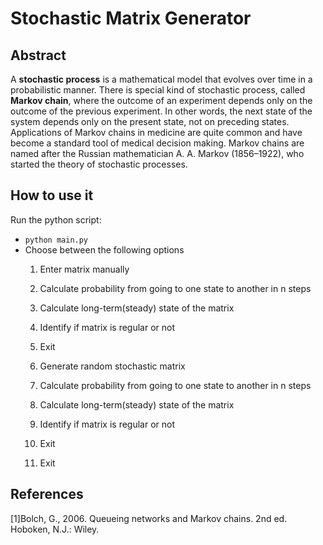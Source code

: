# Stochastic Matrix Generator
## Abstract
A <b>stochastic process</b> is a mathematical model that evolves over time in a probabilistic manner. There is special kind of stochastic process, called <b>Markov chain</b>, where the outcome of an experiment depends only on the outcome of the previous experiment. In other words, the next state of the system depends only on the present state, not on preceding states. Applications of Markov chains in medicine are quite common and have become a standard tool of medical decision making. Markov chains are named after the Russian mathematician A. A. Markov (1856–1922), who started the theory of stochastic processes.
## How to use it
Run the python script:
- `python main.py`
- Choose between the following options
  1. Enter matrix manually
    3. Calculate probability from going to one state to another in n steps
    4. Calculate long-term(steady) state of the matrix
    5. Identify if matrix is regular or not
    6. Exit

  2. Generate random stochastic matrix
    3. Calculate probability from going to one state to another in n steps
    4. Calculate long-term(steady) state of the matrix
    5. Identify if matrix is regular or not
    6. Exit

  6. Exit

## References
[1]Bolch, G., 2006. Queueing networks and Markov chains. 2nd ed. Hoboken, N.J.: Wiley.
